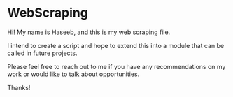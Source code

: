 # WebScraping

Hi! My name is Haseeb, and this is my web scraping file. 

I intend to create a script and hope to extend this into a module that can be called in future projects.

Please feel free to reach out to me if you have any recommendations on my work or would like to talk about opportunities. 

Thanks! 
